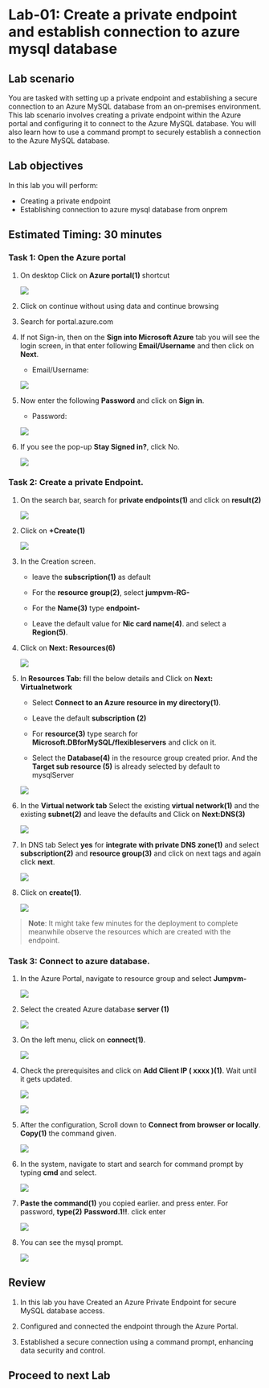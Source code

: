 # Lab-01: Create a private endpoint and establish connection to azure mysql database

## Lab scenario

You are tasked with setting up a private endpoint and establishing a secure connection to an Azure MySQL database from an on-premises environment. This lab scenario involves creating a private endpoint within the Azure portal and configuring it to connect to the Azure MySQL database. You will also learn how to use a command prompt to securely establish a connection to the Azure MySQL database.

## Lab objectives

In this lab you will perform:

+   Creating a private endpoint
+   Establishing connection to azure mysql database from onprem

## Estimated Timing: 30 minutes

### Task 1: Open the Azure portal

1. On desktop Click on **Azure portal(1)** shortcut

   ![](Media/0001.png)

1. Click on continue without using data and continue browsing

1. Search for portal.azure.com  

1. If not Sign-in, then on the **Sign into Microsoft Azure** tab you will see the login screen, in that enter following **Email/Username** and then click on **Next**. 
   * Email/Username: <inject key="AzureAdUserEmail"></inject>

   ![](Media/signin.png)
   
1. Now enter the following **Password** and click on **Sign in**.
   * Password: <inject key="AzureAdUserPassword"></inject>

   ![](Media/pass.png)
    
1. If you see the pop-up **Stay Signed in?**, click No.

   ![](Media/stay.png)

### Task 2: Create a private Endpoint.

1. On the search bar, search for **private endpoints(1)** and click on **result(2)**

   ![](Media/edit01.png)

1. Click on **+Create(1)**

   ![](Media/edit02.png)

1. In the Creation screen.

   - leave the **subscription(1)** as default

   - For the **resource group(2)**, select **jumpvm-RG-<inject key="Deployment ID" enableCopy="false"/>**

   - For the **Name(3)** type **endpoint-<inject key="Deployment ID" enableCopy="false"/>**

   - Leave the default value for **Nic card name(4)**. and select a **Region(5)**.

1. Click on **Next: Resources(6)**

   ![](Media/edit16.png)

1. In **Resources Tab:** fill the below details and Click on **Next: Virtualnetwork**

   - Select **Connect to an Azure resource in my directory(1)**. 

   - Leave the default **subscription (2)**

   - For **resource(3)** type search for **Microsoft.DBforMySQL/flexibleservers** and click on it.

   - Select the **Database(4)** in the resource group created prior. And the **Target sub resource (5)** is already selected by default to mysqlServer

   ![](Media/edit04.png)

1. In the **Virtual network tab** Select the existing **virtual network(1)** and the existing **subnet(2)** and leave the defaults and Click on **Next:DNS(3)**

   ![](Media/edit05.png)

1. In DNS tab Select **yes** for **integrate with private DNS zone(1)** and select **subscription(2)** and **resource group(3)** and click on next tags and again click **next**.

   ![](Media/0006.png)

1. Click on **create(1)**.

   ![](Media/edit06.png)

  >**Note**: It might take few minutes for the deployment to complete meanwhile observe the resources which are created with the endpoint.

### Task 3: Connect to azure database.

1. In the Azure Portal, navigate to resource group and select **Jumpvm-<inject key="Deployment ID" enableCopy="false"/>**

   ![](Media/edit07.png)

1. Select the created Azure database **server<inject key="DeploymentID" enableCopy="false"/> (1)**

   ![](Media/009.png)

1. On the left menu, click on **connect(1)**.

   ![](Media/010.png)

1. Check the prerequisites and click on **Add Client IP ( xxxx )(1)**. Wait until it gets updated.

   ![](Media/011.png)

   ![](Media/edit08.png)

1. After the configuration, Scroll down to **Connect from browser or locally**. **Copy(1)** the command given.

   ![](Media/013.png)

1. In the system, navigate to start and search for command prompt by typing **cmd** and select.

   ![](Media/014.png)

1. **Paste the command(1)** you copied earlier. and press enter. For password, **type(2)** **Password.1!!**. click enter

   ![](Media/015.png)

1. You can see the mysql prompt.

   ![](Media/edit09.png)

## Review

1. In this lab you have Created an Azure Private Endpoint for secure MySQL database access.

1. Configured and connected the endpoint through the Azure Portal.

1. Established a secure connection using a command prompt, enhancing data security and control.

## Proceed to next Lab

  

     
